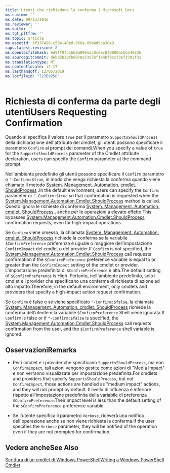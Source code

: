 ```yaml
---
title: Utenti che richiedono la conferma | Microsoft Docs
ms.custom: ''
ms.date: 09/13/2016
ms.reviewer: ''
ms.suite: ''
ms.tgt_pltfrm: ''
ms.topic: article
ms.assetid: 6f337498-c534-40ed-968a-09d4d9ca3849
caps.latest.revision: 8
ms.openlocfilehash: ed9ff9fc1668a89e1ac0ceac8f0800a15b349226
ms.sourcegitcommit: debd2b38fb8070a7357bf1a4bf9cc736f3702f31
ms.translationtype: MT
ms.contentlocale: it-IT
ms.lasthandoff: 12/05/2019
ms.locfileid: "72369250"
---
```

# <a name="users-requesting-confirmation"></a><span data-ttu-id="79913-102">Richiesta di conferma da parte degli utenti</span><span class="sxs-lookup"><span data-stu-id="79913-102">Users Requesting Confirmation</span></span>

<span data-ttu-id="79913-103">Quando si specifica il valore `true` per il parametro `SupportsShouldProcess` della dichiarazione dell'attributo del cmdlet, gli utenti possono specificare il parametro `Confirm` al prompt dei comandi.</span><span class="sxs-lookup"><span data-stu-id="79913-103">When you specify a value of `true` for the `SupportsShouldProcess` parameter of the Cmdlet attribute declaration, users can specify the `Confirm` parameter at the command prompt.</span></span>

<span data-ttu-id="79913-104">Nell'ambiente predefinito gli utenti possono specificare il `Confirm` parametro o `"-Confirm:$true`, in modo che venga richiesta la conferma quando viene chiamato il metodo [System. Management. Automation. cmdlet. ShouldProcess](/dotnet/api/System.Management.Automation.Cmdlet.ShouldProcess) .</span><span class="sxs-lookup"><span data-stu-id="79913-104">In the default environment, users can specify the `Confirm` parameter or `"-Confirm:$true` so that confirmation is requested when the [System.Management.Automation.Cmdlet.ShouldProcess](/dotnet/api/System.Management.Automation.Cmdlet.ShouldProcess) method is called.</span></span> <span data-ttu-id="79913-105">Questo ignora le richieste di conferma [System. Management. Automation. cmdlet. ShouldProcess](/dotnet/api/System.Management.Automation.Cmdlet.ShouldProcess) , anche per le operazioni a elevato effetto.</span><span class="sxs-lookup"><span data-stu-id="79913-105">This bypasses [System.Management.Automation.Cmdlet.ShouldProcess](/dotnet/api/System.Management.Automation.Cmdlet.ShouldProcess) confirmation requests, even for high-impact operations.</span></span>

<span data-ttu-id="79913-106">Se `Confirm` viene omesso, la chiamata [System. Management. Automation. cmdlet. ShouldProcess](/dotnet/api/System.Management.Automation.Cmdlet.ShouldProcess) richiede la conferma se la variabile `$ConfirmPreference` preferenza è uguale o maggiore dell'impostazione `ConfirmImpact` del cmdlet o del provider.</span><span class="sxs-lookup"><span data-stu-id="79913-106">If `Confirm` is not specified, the [System.Management.Automation.Cmdlet.ShouldProcess](/dotnet/api/System.Management.Automation.Cmdlet.ShouldProcess) call requests confirmation if the `$ConfirmPreference` preference variable is equal to or greater than the `ConfirmImpact` setting of the cmdlet or provider.</span></span> <span data-ttu-id="79913-107">L'impostazione predefinita di `$ConfirmPreference` è alta.</span><span class="sxs-lookup"><span data-stu-id="79913-107">The default setting of `$ConfirmPreference` is High.</span></span> <span data-ttu-id="79913-108">Pertanto, nell'ambiente predefinito, solo i cmdlet e i provider che specificano una conferma di richiesta di azione ad alto impatto.</span><span class="sxs-lookup"><span data-stu-id="79913-108">Therefore, in the default environment, only cmdlets and providers that specify a high-impact action request confirmation.</span></span>

<span data-ttu-id="79913-109">Se `Confirm` è false o se viene specificato `"-Confirm:$false`, la chiamata [System. Management. Automation. cmdlet. ShouldProcess](/dotnet/api/System.Management.Automation.Cmdlet.ShouldProcess) richiede la conferma dell'utente e la variabile `$ConfirmPreference` Shell viene ignorata.</span><span class="sxs-lookup"><span data-stu-id="79913-109">If `Confirm` is false or if `"-Confirm:$false` is specified, the [System.Management.Automation.Cmdlet.ShouldProcess](/dotnet/api/System.Management.Automation.Cmdlet.ShouldProcess) call requests confirmation from the user, and the `$ConfirmPreference` shell variable is ignored.</span></span>

## <a name="remarks"></a><span data-ttu-id="79913-110">Osservazioni</span><span class="sxs-lookup"><span data-stu-id="79913-110">Remarks</span></span>

- <span data-ttu-id="79913-111">Per i cmdlet e i provider che specificano `SupportsShouldProcess`, ma non `ConfirmImpact`, tali azioni vengono gestite come azioni di "Media Impact" e non verranno visualizzate per impostazione predefinita.</span><span class="sxs-lookup"><span data-stu-id="79913-111">For cmdlets and providers that specify `SupportsShouldProcess`, but not `ConfirmImpact`, those actions are handled as "medium impact" actions, and they will not prompt by default.</span></span> <span data-ttu-id="79913-112">Il livello di influenza è inferiore rispetto all'impostazione predefinita della variabile di preferenza `$ConfirmPreference`.</span><span class="sxs-lookup"><span data-stu-id="79913-112">Their impact level is less than the default setting of the `$ConfirmPreference` preference variable.</span></span>

- <span data-ttu-id="79913-113">Se l'utente specifica il parametro `Verbose`, riceverà una notifica dell'operazione anche se non viene richiesta la conferma.</span><span class="sxs-lookup"><span data-stu-id="79913-113">If the user specifies the `Verbose` parameter, they will be notified of the operation even if they are not prompted for confirmation.</span></span>

## <a name="see-also"></a><span data-ttu-id="79913-114">Vedere anche</span><span class="sxs-lookup"><span data-stu-id="79913-114">See Also</span></span>

[<span data-ttu-id="79913-115">Scrittura di un cmdlet di Windows PowerShell</span><span class="sxs-lookup"><span data-stu-id="79913-115">Writing a Windows PowerShell Cmdlet</span></span>](./writing-a-windows-powershell-cmdlet.md)
